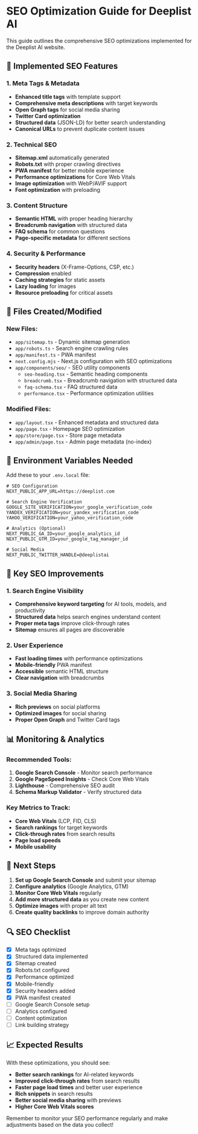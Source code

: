 # SEO Optimization Guide for Deeplist AI

This guide outlines the comprehensive SEO optimizations implemented for the Deeplist AI website.

## 🚀 Implemented SEO Features

### 1. Meta Tags & Metadata

- **Enhanced title tags** with template support
- **Comprehensive meta descriptions** with target keywords
- **Open Graph tags** for social media sharing
- **Twitter Card optimization**
- **Structured data** (JSON-LD) for better search understanding
- **Canonical URLs** to prevent duplicate content issues

### 2. Technical SEO

- **Sitemap.xml** automatically generated
- **Robots.txt** with proper crawling directives
- **PWA manifest** for better mobile experience
- **Performance optimizations** for Core Web Vitals
- **Image optimization** with WebP/AVIF support
- **Font optimization** with preloading

### 3. Content Structure

- **Semantic HTML** with proper heading hierarchy
- **Breadcrumb navigation** with structured data
- **FAQ schema** for common questions
- **Page-specific metadata** for different sections

### 4. Security & Performance

- **Security headers** (X-Frame-Options, CSP, etc.)
- **Compression** enabled
- **Caching strategies** for static assets
- **Lazy loading** for images
- **Resource preloading** for critical assets

## 📁 Files Created/Modified

### New Files:

- `app/sitemap.ts` - Dynamic sitemap generation
- `app/robots.ts` - Search engine crawling rules
- `app/manifest.ts` - PWA manifest
- `next.config.mjs` - Next.js configuration with SEO optimizations
- `app/components/seo/` - SEO utility components
  - `seo-heading.tsx` - Semantic heading components
  - `breadcrumb.tsx` - Breadcrumb navigation with structured data
  - `faq-schema.tsx` - FAQ structured data
  - `performance.tsx` - Performance optimization utilities

### Modified Files:

- `app/layout.tsx` - Enhanced metadata and structured data
- `app/page.tsx` - Homepage SEO optimization
- `app/store/page.tsx` - Store page metadata
- `app/admin/page.tsx` - Admin page metadata (no-index)

## 🔧 Environment Variables Needed

Add these to your `.env.local` file:

```env
# SEO Configuration
NEXT_PUBLIC_APP_URL=https://deeplist.com

# Search Engine Verification
GOOGLE_SITE_VERIFICATION=your_google_verification_code
YANDEX_VERIFICATION=your_yandex_verification_code
YAHOO_VERIFICATION=your_yahoo_verification_code

# Analytics (Optional)
NEXT_PUBLIC_GA_ID=your_google_analytics_id
NEXT_PUBLIC_GTM_ID=your_google_tag_manager_id

# Social Media
NEXT_PUBLIC_TWITTER_HANDLE=@deeplistai
```

## 🎯 Key SEO Improvements

### 1. Search Engine Visibility

- **Comprehensive keyword targeting** for AI tools, models, and productivity
- **Structured data** helps search engines understand content
- **Proper meta tags** improve click-through rates
- **Sitemap** ensures all pages are discoverable

### 2. User Experience

- **Fast loading times** with performance optimizations
- **Mobile-friendly** PWA manifest
- **Accessible** semantic HTML structure
- **Clear navigation** with breadcrumbs

### 3. Social Media Sharing

- **Rich previews** on social platforms
- **Optimized images** for social sharing
- **Proper Open Graph** and Twitter Card tags

## 📊 Monitoring & Analytics

### Recommended Tools:

1. **Google Search Console** - Monitor search performance
2. **Google PageSpeed Insights** - Check Core Web Vitals
3. **Lighthouse** - Comprehensive SEO audit
4. **Schema Markup Validator** - Verify structured data

### Key Metrics to Track:

- **Core Web Vitals** (LCP, FID, CLS)
- **Search rankings** for target keywords
- **Click-through rates** from search results
- **Page load speeds**
- **Mobile usability**

## 🚀 Next Steps

1. **Set up Google Search Console** and submit your sitemap
2. **Configure analytics** (Google Analytics, GTM)
3. **Monitor Core Web Vitals** regularly
4. **Add more structured data** as you create new content
5. **Optimize images** with proper alt text
6. **Create quality backlinks** to improve domain authority

## 🔍 SEO Checklist

- [x] Meta tags optimized
- [x] Structured data implemented
- [x] Sitemap created
- [x] Robots.txt configured
- [x] Performance optimized
- [x] Mobile-friendly
- [x] Security headers added
- [x] PWA manifest created
- [ ] Google Search Console setup
- [ ] Analytics configured
- [ ] Content optimization
- [ ] Link building strategy

## 📈 Expected Results

With these optimizations, you should see:

- **Better search rankings** for AI-related keywords
- **Improved click-through rates** from search results
- **Faster page load times** and better user experience
- **Rich snippets** in search results
- **Better social media sharing** with previews
- **Higher Core Web Vitals scores**

Remember to monitor your SEO performance regularly and make adjustments based on the data you collect!
